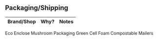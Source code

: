 ## Packaging/Shipping	
| Brand/Shop	| Why?	| Notes |
| ------ | ------| --------|
Eco Enclose
Mushroom Packaging
Green Cell Foam
Compostable Mailers	
